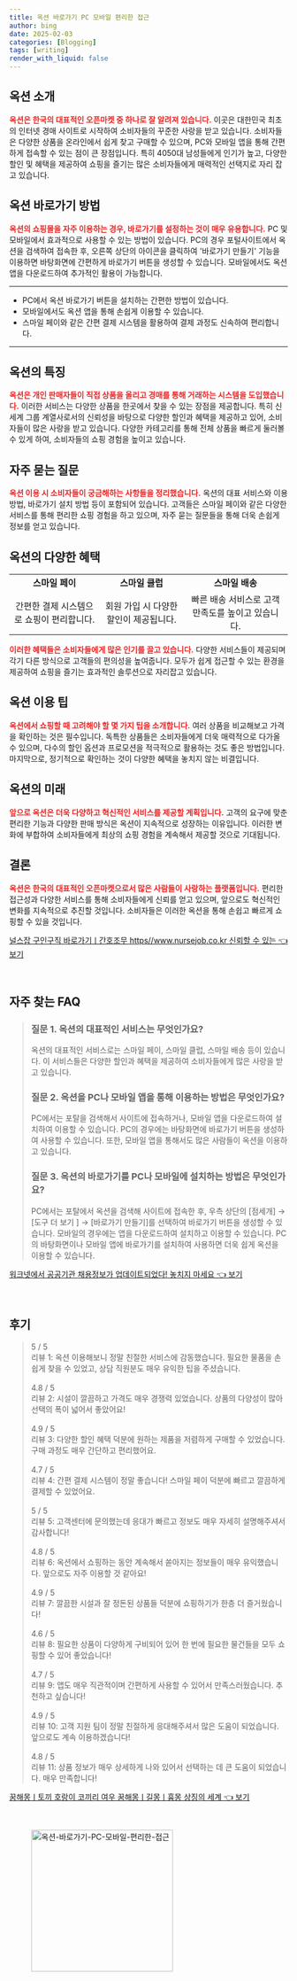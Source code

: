 ```yaml
---
title: 옥션 바로가기 PC 모바일 편리한 접근
author: bing
date: 2025-02-03
categories: [Blogging]
tags: [writing]
render_with_liquid: false
---
```



<h2 id='옥션_소개'>옥션 소개</h2>

<p><b><span style="color: #ee2323;">옥션은 한국의 대표적인 오픈마켓 중 하나로 잘 알려져 있습니다.</span></b> 이곳은 대한민국 최초의 인터넷 경매 사이트로 시작하여 소비자들의 꾸준한 사랑을 받고 있습니다. 소비자들은 다양한 상품을 온라인에서 쉽게 찾고 구매할 수 있으며, PC와 모바일 앱을 통해 간편하게 접속할 수 있는 점이 큰 장점입니다. 특히 4050대 남성들에게 인기가 높고, 다양한 할인 및 혜택을 제공하여 쇼핑을 즐기는 많은 소비자들에게 매력적인 선택지로 자리 잡고 있습니다.</p>

<h2 id='옥션_바로가기_방법'>옥션 바로가기 방법</h2>

<p><b><span style="color: #ee2323;">옥션의 쇼핑몰을 자주 이용하는 경우, 바로가기를 설정하는 것이 매우 유용합니다.</span></b> PC 및 모바일에서 효과적으로 사용할 수 있는 방법이 있습니다. PC의 경우 포털사이트에서 옥션을 검색하여 접속한 후, 오른쪽 상단의 아이콘을 클릭하여 '바로가기 만들기' 기능을 이용하면 바탕화면에 간편하게 바로가기 버튼을 생성할 수 있습니다. 모바일에서도 옥션 앱을 다운로드하여 추가적인 활용이 가능합니다.</p>

<hr />

<ul>
    <li>PC에서 옥션 바로가기 버튼을 설치하는 간편한 방법이 있습니다.</li>
    <li>모바일에서도 옥션 앱을 통해 손쉽게 이용할 수 있습니다.</li>
    <li>스마일 페이와 같은 간편 결제 시스템을 활용하여 결제 과정도 신속하여 편리합니다.</li>
</ul>

<hr />

<h2 id='옥션의_특징'>옥션의 특징</h2>

<p><b><span style="color: #ee2323;">옥션은 개인 판매자들이 직접 상품을 올리고 경매를 통해 거래하는 시스템을 도입했습니다.</span></b> 이러한 서비스는 다양한 상품을 한곳에서 찾을 수 있는 장점을 제공합니다. 특히 신세계 그룹 계열사로서의 신뢰성을 바탕으로 다양한 할인과 혜택을 제공하고 있어, 소비자들이 많은 사랑을 받고 있습니다. 다양한 카테고리를 통해 전체 상품을 빠르게 둘러볼 수 있게 하여, 소비자들의 쇼핑 경험을 높이고 있습니다.</p>

<h2 id='자주_묻는_질문'>자주 묻는 질문</h2>

<p><b><span style="color: #ee2323;">옥션 이용 시 소비자들이 궁금해하는 사항들을 정리했습니다.</span></b> 옥션의 대표 서비스와 이용 방법, 바로가기 설치 방법 등이 포함되어 있습니다. 고객들은 스마일 페이와 같은 다양한 서비스를 통해 편리한 쇼핑 경험을 하고 있으며, 자주 묻는 질문들을 통해 더욱 손쉽게 정보를 얻고 있습니다.</p>

<h2 id='옥션_혜택'>옥션의 다양한 혜택</h2>

<table>
    <tr>
        <td style="text-align: center; height: 17px;"><b>스마일 페이</b></td>
        <td style="text-align: center; height: 17px;"><b>스마일 클럽</b></td>
        <td style="text-align: center; height: 17px;"><b>스마일 배송</b></td>
    </tr>
    <tr>
        <td style="text-align: center; height: 17px;">간편한 결제 시스템으로 쇼핑이 편리합니다.</td>
        <td style="text-align: center; height: 17px;">회원 가입 시 다양한 할인이 제공됩니다.</td>
        <td style="text-align: center; height: 17px;">빠른 배송 서비스로 고객 만족도를 높이고 있습니다.</td>
    </tr>
</table>

<p><b><span style="color: #ee2323;">이러한 혜택들은 소비자들에게 많은 인기를 끌고 있습니다.</span></b> 다양한 서비스들이 제공되며 각기 다른 방식으로 고객들의 편의성을 높여줍니다. 모두가 쉽게 접근할 수 있는 환경을 제공하여 쇼핑을 즐기는 효과적인 솔루션으로 자리잡고 있습니다.</p>

<h2 id='옥션_이용_팁'>옥션 이용 팁</h2>

<p><b><span style="color: #ee2323;">옥션에서 쇼핑할 때 고려해야 할 몇 가지 팁을 소개합니다.</span></b> 여러 상품을 비교해보고 가격을 확인하는 것은 필수입니다. 독특한 상품들은 소비자들에게 더욱 매력적으로 다가올 수 있으며, 다수의 할인 옵션과 프로모션을 적극적으로 활용하는 것도 좋은 방법입니다. 마지막으로, 정기적으로 확인하는 것이 다양한 혜택을 놓치지 않는 비결입니다.</p>

<h2 id='옥션_미래'>옥션의 미래</h2>

<p><b><span style="color: #ee2323;">앞으로 옥션은 더욱 다양하고 혁신적인 서비스를 제공할 계획입니다.</span></b> 고객의 요구에 맞춘 편리한 기능과 다양한 판매 방식은 옥션이 지속적으로 성장하는 이유입니다. 이러한 변화에 부합하여 소비자들에게 최상의 쇼핑 경험을 계속해서 제공할 것으로 기대됩니다.</p>

<h2 id='결론'>결론</h2>

<p><b><span style="color: #ee2323;">옥션은 한국의 대표적인 오픈마켓으로서 많은 사람들이 사랑하는 플랫폼입니다.</span></b> 편리한 접근성과 다양한 서비스를 통해 소비자들에게 신뢰를 얻고 있으며, 앞으로도 혁신적인 변화를 지속적으로 추진할 것입니다. 소비자들은 이러한 옥션을 통해 손쉽고 빠르게 쇼핑할 수 있을 것입니다.</p>


<p><a class="click-button" title="널스잡 구인구직 바로가기ㅣ간호조무 https//www.nursejob.co.kr 신뢰할 수 있는" href="https://aptwhite.github.io/posts/%EB%84%90%EC%8A%A4%EC%9E%A1-%EA%B5%AC%EC%9D%B8%EA%B5%AC%EC%A7%81-%EB%B0%94%EB%A1%9C%EA%B0%80%EA%B8%B0%E3%85%A3%EA%B0%84%ED%98%B8%EC%A1%B0%EB%AC%B4-httpswww.nursejob.co.kr-%EC%8B%A0%EB%A2%B0%ED%95%A0-%EC%88%98-%EC%9E%88%EB%8A%94/" rel="dofollow">널스잡 구인구직 바로가기ㅣ간호조무 https//www.nursejob.co.kr 신뢰할 수 있는 👈 보기</a></p><br>
<h2 id='자주_찾는_FAQ'>자주 찾는 FAQ</h2>
<div itemscope="" itemtype="https://schema.org/FAQPage"> 
<blockquote> 
<div itemscope="" itemprop="mainEntity" itemtype="https://schema.org/Question"> 
<h3 itemprop="name">질문 1. 옥션의 대표적인 서비스는 무엇인가요?</h3> 
<div itemscope="" itemprop="acceptedAnswer" itemtype="https://schema.org/Answer"> 
<span itemprop="text"> 
<p>옥션의 대표적인 서비스로는 스마일 페이, 스마일 클럽, 스마일 배송 등이 있습니다. 이 서비스들은 다양한 할인과 혜택을 제공하여 소비자들에게 많은 사랑을 받고 있습니다.</p> 
</span> 
</div> 
</div> 
<div itemscope="" itemprop="mainEntity" itemtype="https://schema.org/Question"> 
<h3 itemprop="name">질문 2. 옥션을 PC나 모바일 앱을 통해 이용하는 방법은 무엇인가요?</h3> 
<div itemscope="" itemprop="acceptedAnswer" itemtype="https://schema.org/Answer"> 
<span itemprop="text"> 
<p>PC에서는 포탈을 검색해서 사이트에 접속하거나, 모바일 앱을 다운로드하여 설치하여 이용할 수 있습니다. PC의 경우에는 바탕화면에 바로가기 버튼을 생성하여 사용할 수 있습니다. 또한, 모바일 앱을 통해서도 많은 사람들이 옥션을 이용하고 있습니다.</p> 
</span> 
</div> 
</div> 
<div itemscope="" itemprop="mainEntity" itemtype="https://schema.org/Question"> 
<h3 itemprop="name">질문 3. 옥션의 바로가기를 PC나 모바일에 설치하는 방법은 무엇인가요?</h3> 
<div itemscope="" itemprop="acceptedAnswer" itemtype="https://schema.org/Answer"> 
<span itemprop="text"> 
<p>PC에서는 포탈에서 옥션을 검색해 사이트에 접속한 후, 우측 상단의 [점세개] → [도구 더 보기 ] → [바로가기 만들기]를 선택하여 바로가기 버튼을 생성할 수 있습니다. 모바일의 경우에는 앱을 다운로드하여 설치하고 이용할 수 있습니다. PC의 바탕화면이나 모바일 앱에 바로가기를 설치하여 사용하면 더욱 쉽게 옥션을 이용할 수 있습니다.</p> 
</span> 
</div> 
</div> 
</blockquote> 
</div>
<p><a class="click-button" title="워크넷에서 공공기관 채용정보가 업데이트되었다! 놓치지 마세요" href="https://aptwhite.github.io/posts/%EC%9B%8C%ED%81%AC%EB%84%B7%EC%97%90%EC%84%9C-%EA%B3%B5%EA%B3%B5%EA%B8%B0%EA%B4%80-%EC%B1%84%EC%9A%A9%EC%A0%95%EB%B3%B4%EA%B0%80-%EC%97%85%EB%8D%B0%EC%9D%B4%ED%8A%B8%EB%90%98%EC%97%88%EB%8B%A4!-%EB%86%93%EC%B9%98%EC%A7%80-%EB%A7%88%EC%84%B8%EC%9A%94/" rel="dofollow">워크넷에서 공공기관 채용정보가 업데이트되었다! 놓치지 마세요 👈 보기</a></p><br>
<h2 id='후기'>후기</h2>
<div itemscope itemtype="https://schema.org/Product">
  <blockquote>
  <div itemprop="review" itemscope itemtype="https://schema.org/Review">
      <div itemprop="reviewRating" itemscope itemtype="https://schema.org/Rating"> <span itemprop="ratingValue">5</span> / <span itemprop="bestRating">5</span> </div>
      <span itemprop="reviewBody">리뷰 1: 옥션 이용해보니 정말 친절한 서비스에 감동했습니다. 필요한 물품을 손쉽게 찾을 수 있었고, 상담 직원분도 매우 유익한 팁을 주셨습니다.</span>
  </div>
  <br>
  <div itemprop="review" itemscope itemtype="https://schema.org/Review">
      <div itemprop="reviewRating" itemscope itemtype="https://schema.org/Rating"> <span itemprop="ratingValue">4.8</span> / <span itemprop="bestRating">5</span> </div>
      <span itemprop="reviewBody">리뷰 2: 시설이 깔끔하고 가격도 매우 경쟁력 있었습니다. 상품의 다양성이 많아 선택의 폭이 넓어서 좋았어요!</span>
  </div>
  <br>
  <div itemprop="review" itemscope itemtype="https://schema.org/Review">
      <div itemprop="reviewRating" itemscope itemtype="https://schema.org/Rating"> <span itemprop="ratingValue">4.9</span> / <span itemprop="bestRating">5</span> </div>
      <span itemprop="reviewBody">리뷰 3: 다양한 할인 혜택 덕분에 원하는 제품을 저렴하게 구매할 수 있었습니다. 구매 과정도 매우 간단하고 편리했어요.</span>
  </div>
  <br>
  <div itemprop="review" itemscope itemtype="https://schema.org/Review">
      <div itemprop="reviewRating" itemscope itemtype="https://schema.org/Rating"> <span itemprop="ratingValue">4.7</span> / <span itemprop="bestRating">5</span> </div>
      <span itemprop="reviewBody">리뷰 4: 간편 결제 시스템이 정말 좋습니다! 스마일 페이 덕분에 빠르고 깔끔하게 결제할 수 있었어요.</span>
  </div>
  <br>
  <div itemprop="review" itemscope itemtype="https://schema.org/Review">
      <div itemprop="reviewRating" itemscope itemtype="https://schema.org/Rating"> <span itemprop="ratingValue">5</span> / <span itemprop="bestRating">5</span> </div>
      <span itemprop="reviewBody">리뷰 5: 고객센터에 문의했는데 응대가 빠르고 정보도 매우 자세히 설명해주셔서 감사합니다!</span>
  </div>
  <br>
  <div itemprop="review" itemscope itemtype="https://schema.org/Review">
      <div itemprop="reviewRating" itemscope itemtype="https://schema.org/Rating"> <span itemprop="ratingValue">4.8</span> / <span itemprop="bestRating">5</span> </div>
      <span itemprop="reviewBody">리뷰 6: 옥션에서 쇼핑하는 동안 계속해서 쏟아지는 정보들이 매우 유익했습니다. 앞으로도 자주 이용할 것 같아요!</span>
  </div>
  <br>
  <div itemprop="review" itemscope itemtype="https://schema.org/Review">
      <div itemprop="reviewRating" itemscope itemtype="https://schema.org/Rating"> <span itemprop="ratingValue">4.9</span> / <span itemprop="bestRating">5</span> </div>
      <span itemprop="reviewBody">리뷰 7: 깔끔한 시설과 잘 정돈된 상품들 덕분에 쇼핑하기가 한층 더 즐거웠습니다!</span>
  </div>
  <br>
  <div itemprop="review" itemscope itemtype="https://schema.org/Review">
      <div itemprop="reviewRating" itemscope itemtype="https://schema.org/Rating"> <span itemprop="ratingValue">4.6</span> / <span itemprop="bestRating">5</span> </div>
      <span itemprop="reviewBody">리뷰 8: 필요한 상품이 다양하게 구비되어 있어 한 번에 필요한 물건들을 모두 쇼핑할 수 있어 좋았습니다!</span>
  </div>
  <br>
  <div itemprop="review" itemscope itemtype="https://schema.org/Review">
      <div itemprop="reviewRating" itemscope itemtype="https://schema.org/Rating"> <span itemprop="ratingValue">4.7</span> / <span itemprop="bestRating">5</span> </div>
      <span itemprop="reviewBody">리뷰 9: 앱도 매우 직관적이며 간편하게 사용할 수 있어서 만족스러웠습니다. 추천하고 싶습니다!</span>
  </div>
  <br>
  <div itemprop="review" itemscope itemtype="https://schema.org/Review">
      <div itemprop="reviewRating" itemscope itemtype="https://schema.org/Rating"> <span itemprop="ratingValue">4.9</span> / <span itemprop="bestRating">5</span> </div>
      <span itemprop="reviewBody">리뷰 10: 고객 지원 팀이 정말 친절하게 응대해주셔서 많은 도움이 되었습니다. 앞으로도 계속 이용하겠습니다!</span>
  </div>
  <br>
  <div itemprop="review" itemscope itemtype="https://schema.org/Review">
      <div itemprop="reviewRating" itemscope itemtype="https://schema.org/Rating"> <span itemprop="ratingValue">4.8</span> / <span itemprop="bestRating">5</span> </div>
      <span itemprop="reviewBody">리뷰 11: 상품 정보가 매우 상세하게 나와 있어서 선택하는 데 큰 도움이 되었습니다. 매우 만족합니다!</span>
  </div>
  </blockquote>
</div>
<p><a class="click-button" title="꿈해몽ㅣ토끼 호랑이 코끼리 여우 꿈해몽ㅣ길몽ㅣ흉몽 상징의 세계" href="https://aptwhite.github.io/posts/%EA%BF%88%ED%95%B4%EB%AA%BD%E3%85%A3%ED%86%A0%EB%81%BC-%ED%98%B8%EB%9E%91%EC%9D%B4-%EC%BD%94%EB%81%BC%EB%A6%AC-%EC%97%AC%EC%9A%B0-%EA%BF%88%ED%95%B4%EB%AA%BD%E3%85%A3%EA%B8%B8%EB%AA%BD%E3%85%A3%ED%9D%89%EB%AA%BD-%EC%83%81%EC%A7%95%EC%9D%98-%EC%84%B8%EA%B3%84/" rel="dofollow">꿈해몽ㅣ토끼 호랑이 코끼리 여우 꿈해몽ㅣ길몽ㅣ흉몽 상징의 세계 👈 보기</a></p><br>
<figure class="image"><img src="https://aptwhite.github.io/assets/img/thumbnail/옥션-바로가기-PC-모바일-편리한-접근.webp" alt="옥션-바로가기-PC-모바일-편리한-접근" width="256" height="256"></figure>